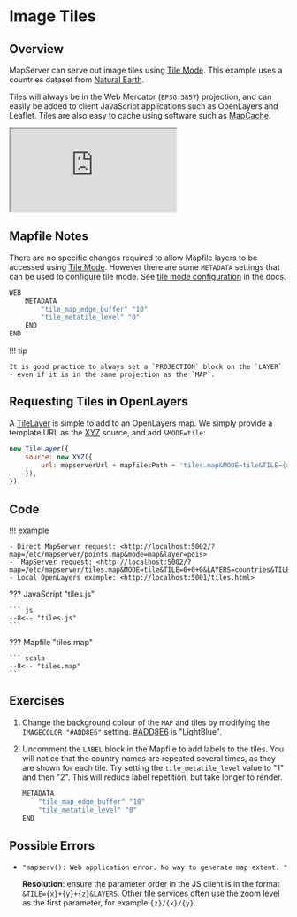 # Image Tiles

## Overview

MapServer can serve out image tiles using [Tile Mode](https://mapserver.org/output/tile_mode.html). This example uses a countries dataset from [Natural Earth](https://www.naturalearthdata.com/). 

Tiles will always be in the
Web Mercator (`EPSG:3857`) projection, and can easily be added to client JavaScript applications such as OpenLayers and Leaflet. Tiles are also easy to cache using software such as [MapCache](https://mapserver.org/mapcache/).

<div class="map">
  <iframe src="https://geographika.github.io/getting-started-with-mapserver-demo/tiles.html"></iframe>
</div>

## Mapfile Notes

There are no specific changes required to allow Mapfile layers to be accessed using [Tile Mode](https://mapserver.org/output/tile_mode.html). However there are some `METADATA` settings that can be used to configure tile mode. See [tile mode configuration](https://mapserver.org/output/tile_mode.html#configuration) in the docs.

```scala
WEB
    METADATA
        "tile_map_edge_buffer" "10"
        "tile_metatile_level" "0"
    END
END
```


!!! tip

    It is good practice to always set a `PROJECTION` block on the `LAYER` - even if it is in the same projection as the `MAP`.     

## Requesting Tiles in OpenLayers

A [TileLayer](https://openlayers.org/en/latest/apidoc/module-ol_layer_Tile-TileLayer.html) is simple to add to an OpenLayers map. We simply provide a template URL as the [XYZ](https://openlayers.org/en/latest/apidoc/module-ol_source_XYZ-XYZ.html) source, and add `&MODE=tile`:

```js
new TileLayer({
    source: new XYZ({
        url: mapserverUrl + mapfilesPath + 'tiles.map&MODE=tile&TILE={x}+{y}+{z}&LAYERS=countries',
    }),
}),
```

## Code

!!! example

    - Direct MapServer request: <http://localhost:5002/?map=/etc/mapserver/points.map&mode=map&layer=pois>
    -  MapServer request: <http://localhost:5002/?map=/etc/mapserver/tiles.map&MODE=tile&TILE=0+0+0&LAYERS=countries&TILEMODE=gmap>
    - Local OpenLayers example: <http://localhost:5001/tiles.html>

??? JavaScript "tiles.js"

    ``` js
    --8<-- "tiles.js"
    ```

??? Mapfile "tiles.map"

    ``` scala
    --8<-- "tiles.map"
    ```

## Exercises

1. Change the background colour of the `MAP` and tiles by modifying the `IMAGECOLOR "#ADD8E6"` setting. [#ADD8E6](https://www.color-hex.com/color/add8e6)
  is "LightBlue".
2. Uncomment the `LABEL` block in the Mapfile to add labels to the tiles. You will notice that the country names are repeated several times, as they are shown for each tile. Try setting the `tile_metatile_level` value to "1" and then "2". This will reduce label repetition, but take longer to render. 

    ```scala
    METADATA
        "tile_map_edge_buffer" "10"
        "tile_metatile_level" "0"
    END
    ```

## Possible Errors

* 
    ```
    "mapserv(): Web application error. No way to generate map extent. "
    ```

    **Resolution**: ensure the parameter order in the JS client is in the format `&TILE={x}+{y}+{z}&LAYERS`. Other tile services
    often use the zoom level as the first parameter, for example `{z}/{x}/{y}`.




